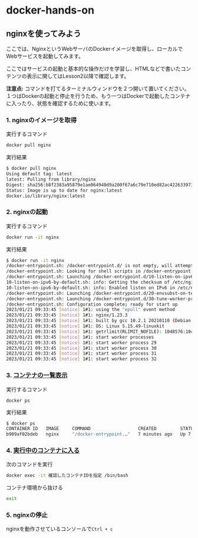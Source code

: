 # docker-hands-on

## nginxを使ってみよう
ここでは、NginxというWebサーバのDockerイメージを取得し、ローカルでWebサービスを起動してみます。

ここではサービスの起動と基本的な操作だけを学習し、HTMLなどで書いたコンテンツの表示に関してはLesson2以降で確認します。

**注意点:** コマンドを打てるターミナルウィンドウを２つ開いて置いてください。１つはDockerの起動と停止を行うため、もう一つはDockerで起動したコンテナに入ったり、状態を確認するために使います。

### 1. nginxのイメージを取得
実行するコマンド
```sh
docker pull nginx
```

実行結果
```sh
$ docker pull nginx
Using default tag: latest
latest: Pulling from library/nginx
Digest: sha256:b8f2383a95879e1ae064940d9a200f67a6c79e710ed82ac42263397367e7cc4e
Status: Image is up to date for nginx:latest
docker.io/library/nginx:latest
```

### 2. nginxの起動
実行するコマンド
```sh
docker run -it nginx
```

実行結果
```sh
$ docker run -it nginx
/docker-entrypoint.sh: /docker-entrypoint.d/ is not empty, will attempt to perform configuration
/docker-entrypoint.sh: Looking for shell scripts in /docker-entrypoint.d/
/docker-entrypoint.sh: Launching /docker-entrypoint.d/10-listen-on-ipv6-by-default.sh
10-listen-on-ipv6-by-default.sh: info: Getting the checksum of /etc/nginx/conf.d/default.conf
10-listen-on-ipv6-by-default.sh: info: Enabled listen on IPv6 in /etc/nginx/conf.d/default.conf
/docker-entrypoint.sh: Launching /docker-entrypoint.d/20-envsubst-on-templates.sh
/docker-entrypoint.sh: Launching /docker-entrypoint.d/30-tune-worker-processes.sh
/docker-entrypoint.sh: Configuration complete; ready for start up
2023/01/21 09:33:45 [notice] 1#1: using the "epoll" event method
2023/01/21 09:33:45 [notice] 1#1: nginx/1.23.3
2023/01/21 09:33:45 [notice] 1#1: built by gcc 10.2.1 20210110 (Debian 10.2.1-6) 
2023/01/21 09:33:45 [notice] 1#1: OS: Linux 5.15.49-linuxkit
2023/01/21 09:33:45 [notice] 1#1: getrlimit(RLIMIT_NOFILE): 1048576:1048576
2023/01/21 09:33:45 [notice] 1#1: start worker processes
2023/01/21 09:33:45 [notice] 1#1: start worker process 29
2023/01/21 09:33:45 [notice] 1#1: start worker process 30
2023/01/21 09:33:45 [notice] 1#1: start worker process 31
2023/01/21 09:33:45 [notice] 1#1: start worker process 32
```

### 3. [コンテナの一覧表示](https://docs.docker.jp/engine/reference/commandline/ps.html)

実行するコマンド
```
docker ps
```

実行結果
```sh
$ docker ps
CONTAINER ID   IMAGE     COMMAND                  CREATED         STATUS         PORTS     NAMES
b909af02bdeb   nginx     "/docker-entrypoint.…"   7 minutes ago   Up 7 minutes   80/tcp    epic_khayyam
```
### 4. [実行中のコンテナに入る](https://docs.docker.jp/engine/reference/commandline/exec.html#docker-exec)
次のコマンドを実行
```bash
docker exec -it 確認したコンテナIDを指定 /bin/bash
```
コンテナ環境から抜ける
```bash
exit
```
### 5. nginxの停止
nginxを動作させているコンソールで`Ctrl + c`


